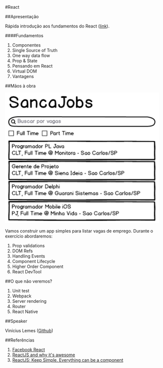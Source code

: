 #React

##Apresentação

Rápida introdução aos fundamentos do React ([link](https://docs.google.com/presentation/d/1LIq_z2OTSzRI5oI1Gr3-lSw9j0PmFeDQWlZ_bGYtXAE/edit?usp=sharing)).

####Fundamentos

 1. Componentes
 2. Single Source of Truth
 3. One way data flow
 4. Prop & State
 5. Pensando em React
 6. Virtual DOM
 7. Vantagens

##Mãos à obra

![sanca-jobs-mockup](./sanca-jobs-mockup.png)

Vamos construir um app simples para listar vagas de emprego. Durante o exercício abordaremos:

 1. Prop validations
 2. DOM Refs
 3. Handling Events
 4. Component Lifecycle
 5. Higher Order Component
 6. React DevTool

##O que não veremos?

 1. Unit test
 2. Webpack
 3. Server rendering
 4. Router
 5. React Native

##Speaker

Vinícius Lemes ([Github](http://github.com/lemes))

##Referências

 1. [Facebook React](https://facebook.github.io/react/)
 2. [ReactJS and why it's awesome](http://www.slideshare.net/AndrewHull/react-js-and-why-its-awesome)
 2. [ReactJS: Keep Simple. Everything can be a component](https://speakerdeck.com/pedronauck/reactjs-keep-simple-everything-can-be-a-component)
